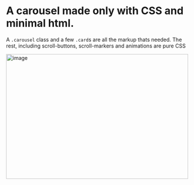 # A carousel made only with CSS and minimal html.

A `.carousel` class and a few `.card`s are all the markup thats needed. The rest, including scroll-buttons, scroll-markers and animations are pure CSS

<img width="495" height="340" alt="image" src="https://github.com/user-attachments/assets/5578376a-564e-40f1-9f47-9f3227844427" />
